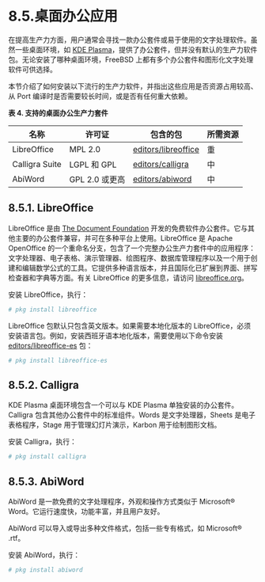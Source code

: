 # 8.5.桌面办公应用

在提高生产力方面，用户通常会寻找一款办公套件或易于使用的文字处理软件。虽然一些桌面环境，如 [KDE Plasma](https://docs.freebsd.org/en/books/handbook/desktop/#kde-environment)，提供了办公套件，但并没有默认的生产力软件包。无论安装了哪种桌面环境，FreeBSD 上都有多个办公套件和图形化文字处理软件可供选择。

本节介绍了如何安装以下流行的生产力软件，并指出这些应用是否资源占用较高、从 Port 编译时是否需要较长时间，或是否有任何重大依赖。

**表 4. 支持的桌面办公生产力套件**

| 名称            | 许可证            | 包含的包                                                         | 所需资源       |
|-----------------|-------------------|------------------------------------------------------------------|----------------|
| LibreOffice     | MPL 2.0           | [editors/libreoffice](https://cgit.freebsd.org/ports/tree/editors/libreoffice/) | 重             |
| Calligra Suite  | LGPL 和 GPL       | [editors/calligra](https://cgit.freebsd.org/ports/tree/editors/calligra/) | 中             |
| AbiWord         | GPL 2.0 或更高    | [editors/abiword](https://cgit.freebsd.org/ports/tree/editors/abiword/) | 中             |

## 8.5.1. LibreOffice

LibreOffice 是由 [The Document Foundation](http://www.documentfoundation.org/) 开发的免费软件办公套件。它与其他主要的办公套件兼容，并可在多种平台上使用。LibreOffice 是 Apache OpenOffice 的一个重命名分支，包含了一个完整办公生产力套件中的应用程序：文字处理器、电子表格、演示管理器、绘图程序、数据库管理程序以及一个用于创建和编辑数学公式的工具。它提供多种语言版本，并且国际化已扩展到界面、拼写检查器和字典等方面。有关 LibreOffice 的更多信息，请访问 [libreoffice.org](http://www.libreoffice.org/)。

安装 LibreOffice，执行：

```sh
# pkg install libreoffice
```

LibreOffice 包默认只包含英文版本。如果需要本地化版本的 LibreOffice，必须安装语言包。例如，安装西班牙语本地化版本，需要使用以下命令安装 [editors/libreoffice-es](https://cgit.freebsd.org/ports/tree/editors/libreoffice-es/) 包：

```sh
# pkg install libreoffice-es
```

## 8.5.2. Calligra

KDE Plasma 桌面环境包含一个可以与 KDE Plasma 单独安装的办公套件。Calligra 包含其他办公套件中的标准组件。Words 是文字处理器，Sheets 是电子表格程序，Stage 用于管理幻灯片演示，Karbon 用于绘制图形文档。

安装 Calligra，执行：

```sh
# pkg install calligra
```

## 8.5.3. AbiWord

AbiWord 是一款免费的文字处理程序，外观和操作方式类似于 Microsoft® Word。它运行速度快，功能丰富，并且用户友好。

AbiWord 可以导入或导出多种文件格式，包括一些专有格式，如 Microsoft® .rtf。

安装 AbiWord，执行：

```sh
# pkg install abiword
```
